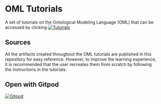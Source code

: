 # OML Tutorials

A set of tutorials on the Ontological Modeling Language (OML) that can be accessed by clicking [![Tutorials](https://img.shields.io/badge/OML-Tutorials-blue)](http://www.opencaesar.io/oml-tutorials/) 

## Sources

All the artifacts created throughout the OML tutorials are published in this repository for easy reference. However, to improve the learning experience, it is recommended that the user recreates them from scratch by following the instructions in the tutorials.

## Open with Gitpod
[![Gitpod](https://img.shields.io/badge/gitpod-open-blue?logo=gitpod)](https://gitpod.io/#https://github.com/opencaesar/oml-tutorials) 
